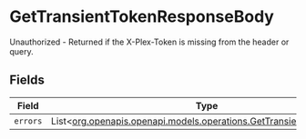 # GetTransientTokenResponseBody

Unauthorized - Returned if the X-Plex-Token is missing from the header or query.


## Fields

| Field                                                                                                                      | Type                                                                                                                       | Required                                                                                                                   | Description                                                                                                                |
| -------------------------------------------------------------------------------------------------------------------------- | -------------------------------------------------------------------------------------------------------------------------- | -------------------------------------------------------------------------------------------------------------------------- | -------------------------------------------------------------------------------------------------------------------------- |
| `errors`                                                                                                                   | List<[org.openapis.openapi.models.operations.GetTransientTokenErrors](../../models/operations/GetTransientTokenErrors.md)> | :heavy_minus_sign:                                                                                                         | N/A                                                                                                                        |